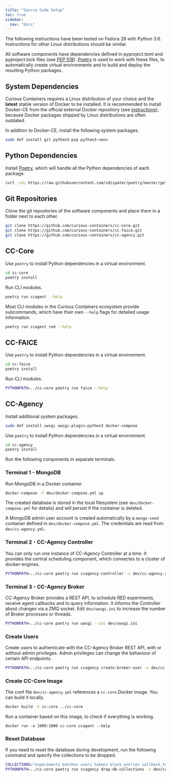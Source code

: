 ```yaml
---
title: "Source Code Setup"
toc: true
sidebar:
  nav: "docs"
---
```


The following instructions have been tested on Fedora 28 with Python 3.6. Instructions for other Linux distributions should be similar.

All software components have dependencies defined in pyproject.toml and pyproject.lock files (see [PEP 518](https://www.python.org/dev/peps/pep-0518/)). [Poetry](https://poetry.eustace.io/) is used to work with these files, to automatically create virtual environments and to build and deploy the resulting Python packages.


## System Dependencies

Curious Containers requires a Linux distribution of your choice and the **latest** stable version of Docker to be installed. It is recommended to install Docker-CE from the official external Docker repository (see [instructions](https://docs.docker.com/install/linux/docker-ce/fedora/)), because Docker packages shipped by Linux distributions are often outdated.

In addition to Docker-CE, install the following system packages.

```bash
sudo dnf install git python3-pip python3-venv 
```

## Python Dependencies

Install [Poetry](https://github.com/sdispater/poetry), which will handle all the Python dependencies of each package.

```bash
curl -sSL https://raw.githubusercontent.com/sdispater/poetry/master/get-poetry.py | python
```

## Git Repositories

Clone the git repostories of the software components and place them in a folder next to each other.

```bash
git clone https://github.com/curious-containers/cc-core.git
git clone https://github.com/curious-containers/cc-faice.git
git clone https://github.com/curious-containers/cc-agency.git
```

## CC-Core

Use `poetry` to install Python dependencies in a virtual environment.

```bash
cd cc-core
poetry install
```

Run CLI modules.

```bash
poetry run ccagent --help
```

Most CLI modules in the Curious Containers ecosystem provide subcommands, which have their own `--help` flags for detailed usage information.

```bash
poetry run ccagent red --help
```

## CC-FAICE

Use `poetry` to install Python dependencies in a virtual environment.

```bash
cd cc-faice
poetry install
```

Run CLI modules.

```bash
PYTHONPATH=../cc-core poetry run faice --help
```

## CC-Agency

Install additional system packages.

```bash
sudo dnf install uwsgi uwsgi-plugin-python3 docker-compose
```

Use `poetry` to install Python dependencies in a virtual environment.

```bash
cd cc-agency
poetry install
```

Run the following components in separate terminals.

### Terminal 1 - MongoDB

Run MongoDB in a Docker container.

```bash
docker-compose -f dev/docker-compose.yml up
```

The created database is stored in the local filesystem (see `dev/docker-compose.yml` for details) and will persist if the container is deleted.

A MongoDB admin user account is created automatically by a `mongo-seed` container defined in `dev/docker-compose.yml`. The credentials are read from `dev/cc-agency.yml`.

### Terminal 2 - CC-Agency Controller

You can only run one instance of CC-Agency Controller at a time. It provides the central scheduling component, which connectes to a cluster of docker-engines.

```bash
PYTHONPATH=../cc-core poetry run ccagency-controller -c dev/cc-agency.yml
```

### Terminal 3 - CC-Agency Broker

CC-Agency Broker provides a REST API, to schedule RED experiments, receive agent callbacks and to query information. It informs the Controller about changes via a ZMQ socket. Edit `dev/uwsgi.ini` to increase the number of Broker processes or threads.

```bash
PYTHONPATH=../cc-core poetry run uwsgi --ini dev/uwsgi.ini
```

### Create Users

Create users to authenticate with the CC-Agency Broker REST API, with or without admin privileges. Admin privileges can change the behaviour of certain API endpoints.

```bash
PYTHONPATH=../cc-core poetry run ccagency create-broker-user -c dev/cc-agency.yml
```

### Create CC-Core Image

The conf file `dev/cc-agency.yml` references a `cc-core` Docker image. You can build it locally.

```bash
docker build -t cc-core ../cc-core
```

Run a container based on this image, to check if everything is working.

```
docker run -u 1000:1000 cc-core ccagent --help
```

### Reset Database

If you need to reset the database during development, run the following command and specify the collections to be dropped.

```bash
COLLECTIONS="experiments batches users tokens block_entries callback_tokens"
PYTHONPATH=../cc-core poetry run ccagency drop-db-collections -c dev/cc-agency.yml ${COLLECTIONS}
```
